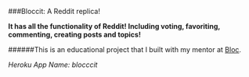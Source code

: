 ###Bloccit: A Reddit replica!

**It has all the functionality of Reddit! Including voting, favoriting, commenting, creating posts and topics!**



######This is an educational project that I built with my mentor at [Bloc](http://bloc.io).

_Heroku App Name: blocccit_
